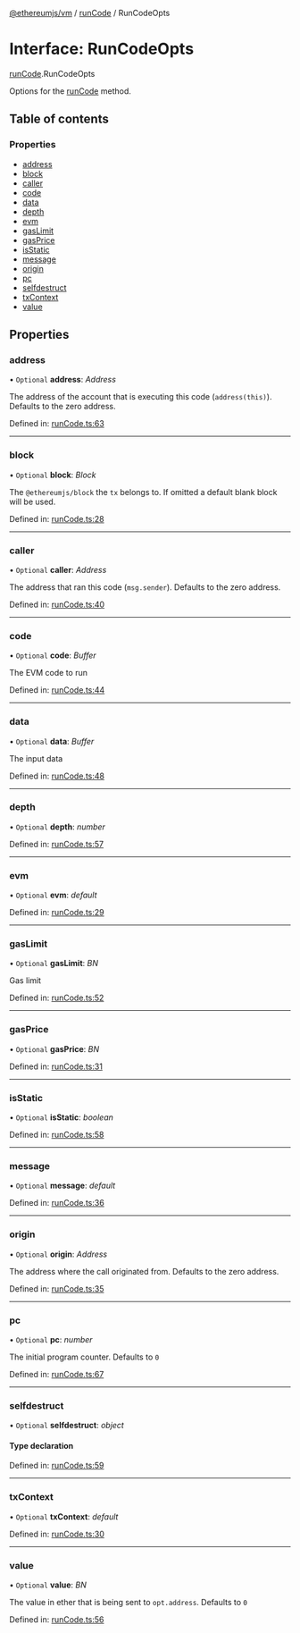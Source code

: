 [@ethereumjs/vm](../README.md) / [runCode](../modules/runcode.md) / RunCodeOpts

# Interface: RunCodeOpts

[runCode](../modules/runcode.md).RunCodeOpts

Options for the [runCode](../classes/index.default.md#runcode) method.

## Table of contents

### Properties

- [address](runcode.runcodeopts.md#address)
- [block](runcode.runcodeopts.md#block)
- [caller](runcode.runcodeopts.md#caller)
- [code](runcode.runcodeopts.md#code)
- [data](runcode.runcodeopts.md#data)
- [depth](runcode.runcodeopts.md#depth)
- [evm](runcode.runcodeopts.md#evm)
- [gasLimit](runcode.runcodeopts.md#gaslimit)
- [gasPrice](runcode.runcodeopts.md#gasprice)
- [isStatic](runcode.runcodeopts.md#isstatic)
- [message](runcode.runcodeopts.md#message)
- [origin](runcode.runcodeopts.md#origin)
- [pc](runcode.runcodeopts.md#pc)
- [selfdestruct](runcode.runcodeopts.md#selfdestruct)
- [txContext](runcode.runcodeopts.md#txcontext)
- [value](runcode.runcodeopts.md#value)

## Properties

### address

• `Optional` **address**: *Address*

The address of the account that is executing this code (`address(this)`). Defaults to the zero address.

Defined in: [runCode.ts:63](https://github.com/ethereumjs/ethereumjs-monorepo/blob/master/packages/vm/lib/runCode.ts#L63)

___

### block

• `Optional` **block**: *Block*

The `@ethereumjs/block` the `tx` belongs to. If omitted a default blank block will be used.

Defined in: [runCode.ts:28](https://github.com/ethereumjs/ethereumjs-monorepo/blob/master/packages/vm/lib/runCode.ts#L28)

___

### caller

• `Optional` **caller**: *Address*

The address that ran this code (`msg.sender`). Defaults to the zero address.

Defined in: [runCode.ts:40](https://github.com/ethereumjs/ethereumjs-monorepo/blob/master/packages/vm/lib/runCode.ts#L40)

___

### code

• `Optional` **code**: *Buffer*

The EVM code to run

Defined in: [runCode.ts:44](https://github.com/ethereumjs/ethereumjs-monorepo/blob/master/packages/vm/lib/runCode.ts#L44)

___

### data

• `Optional` **data**: *Buffer*

The input data

Defined in: [runCode.ts:48](https://github.com/ethereumjs/ethereumjs-monorepo/blob/master/packages/vm/lib/runCode.ts#L48)

___

### depth

• `Optional` **depth**: *number*

Defined in: [runCode.ts:57](https://github.com/ethereumjs/ethereumjs-monorepo/blob/master/packages/vm/lib/runCode.ts#L57)

___

### evm

• `Optional` **evm**: *default*

Defined in: [runCode.ts:29](https://github.com/ethereumjs/ethereumjs-monorepo/blob/master/packages/vm/lib/runCode.ts#L29)

___

### gasLimit

• `Optional` **gasLimit**: *BN*

Gas limit

Defined in: [runCode.ts:52](https://github.com/ethereumjs/ethereumjs-monorepo/blob/master/packages/vm/lib/runCode.ts#L52)

___

### gasPrice

• `Optional` **gasPrice**: *BN*

Defined in: [runCode.ts:31](https://github.com/ethereumjs/ethereumjs-monorepo/blob/master/packages/vm/lib/runCode.ts#L31)

___

### isStatic

• `Optional` **isStatic**: *boolean*

Defined in: [runCode.ts:58](https://github.com/ethereumjs/ethereumjs-monorepo/blob/master/packages/vm/lib/runCode.ts#L58)

___

### message

• `Optional` **message**: *default*

Defined in: [runCode.ts:36](https://github.com/ethereumjs/ethereumjs-monorepo/blob/master/packages/vm/lib/runCode.ts#L36)

___

### origin

• `Optional` **origin**: *Address*

The address where the call originated from. Defaults to the zero address.

Defined in: [runCode.ts:35](https://github.com/ethereumjs/ethereumjs-monorepo/blob/master/packages/vm/lib/runCode.ts#L35)

___

### pc

• `Optional` **pc**: *number*

The initial program counter. Defaults to `0`

Defined in: [runCode.ts:67](https://github.com/ethereumjs/ethereumjs-monorepo/blob/master/packages/vm/lib/runCode.ts#L67)

___

### selfdestruct

• `Optional` **selfdestruct**: *object*

#### Type declaration

Defined in: [runCode.ts:59](https://github.com/ethereumjs/ethereumjs-monorepo/blob/master/packages/vm/lib/runCode.ts#L59)

___

### txContext

• `Optional` **txContext**: *default*

Defined in: [runCode.ts:30](https://github.com/ethereumjs/ethereumjs-monorepo/blob/master/packages/vm/lib/runCode.ts#L30)

___

### value

• `Optional` **value**: *BN*

The value in ether that is being sent to `opt.address`. Defaults to `0`

Defined in: [runCode.ts:56](https://github.com/ethereumjs/ethereumjs-monorepo/blob/master/packages/vm/lib/runCode.ts#L56)
